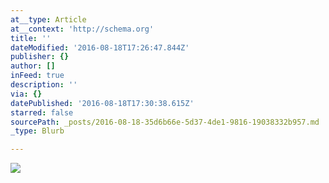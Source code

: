 ```yaml
---
at__type: Article
at__context: 'http://schema.org'
title: ''
dateModified: '2016-08-18T17:26:47.844Z'
publisher: {}
author: []
inFeed: true
description: ''
via: {}
datePublished: '2016-08-18T17:30:38.615Z'
starred: false
sourcePath: _posts/2016-08-18-35d6b66e-5d37-4de1-9816-19038332b957.md
_type: Blurb

---
```

![](https://the-grid-user-content.s3-us-west-2.amazonaws.com/2043caed-923e-4bd3-81c0-0a6d7985a2c9.jpg)